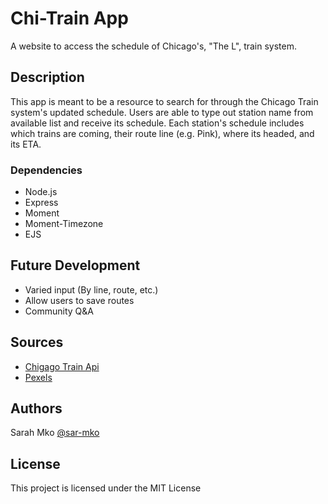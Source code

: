 # Chi-Train App

A website to access the schedule of Chicago's, "The L", train system.

## Description

This app is meant to be a resource to search for through the Chicago Train system's updated schedule. Users are able to type out station name from available list and receive its schedule. Each station's schedule includes which trains are coming, their route line (e.g. Pink), where its headed, and its ETA.

### Dependencies

* Node.js
* Express
* Moment
* Moment-Timezone
* EJS


## Future Development

* Varied input (By line, route, etc.)
* Allow users to save routes
* Community Q&A

## Sources

* [Chigago Train Api](https://www.transitchicago.com/developers/ttdocs/)
* [Pexels](pexels.com)

## Authors

Sarah Mko [@sar-mko](https://github.com/sar-mko)

## License

This project is licensed under the MIT License
